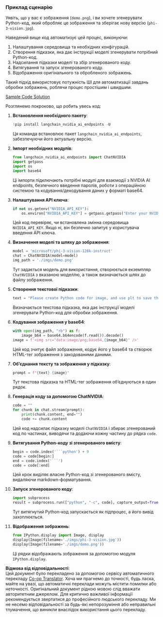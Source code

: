 <!--
CO_OP_TRANSLATOR_METADATA:
{
  "original_hash": "a8de701a2f1eb12b1f82432288d709cf",
  "translation_date": "2025-07-09T19:30:06+00:00",
  "source_file": "md/02.Application/04.Vision/Phi3/E2E_Nvidia_NIM_Vision.md",
  "language_code": "uk"
}
-->
### Приклад сценарію

Уявіть, що у вас є зображення (`demo.png`), і ви хочете згенерувати Python-код, який обробляє це зображення та зберігає нову версію (`phi-3-vision.jpg`).

Наведений вище код автоматизує цей процес, виконуючи:

1. Налаштування середовища та необхідних конфігурацій.
2. Створення підказки, яка дає інструкції моделі згенерувати потрібний Python-код.
3. Надсилання підказки моделі та збір згенерованого коду.
4. Витягування та запуск згенерованого коду.
5. Відображення оригінального та обробленого зображень.

Такий підхід використовує потужність ШІ для автоматизації завдань обробки зображень, роблячи процес простішим і швидшим.

[Sample Code Solution](../../../../../../code/06.E2E/E2E_Nvidia_NIM_Phi3_Vision.ipynb)

Розглянемо покроково, що робить увесь код:

1. **Встановлення необхідного пакету**:
    ```python
    !pip install langchain_nvidia_ai_endpoints -U
    ```
    Ця команда встановлює пакет `langchain_nvidia_ai_endpoints`, забезпечуючи його актуальну версію.

2. **Імпорт необхідних модулів**:
    ```python
    from langchain_nvidia_ai_endpoints import ChatNVIDIA
    import getpass
    import os
    import base64
    ```
    Ці імпорти підключають потрібні модулі для взаємодії з NVIDIA AI endpoints, безпечного введення паролів, роботи з операційною системою та кодування/декодування даних у форматі base64.

3. **Налаштування API ключа**:
    ```python
    if not os.getenv("NVIDIA_API_KEY"):
        os.environ["NVIDIA_API_KEY"] = getpass.getpass("Enter your NVIDIA API key: ")
    ```
    Цей код перевіряє, чи встановлена змінна середовища `NVIDIA_API_KEY`. Якщо ні, він безпечно запитує у користувача введення API ключа.

4. **Визначення моделі та шляху до зображення**:
    ```python
    model = 'microsoft/phi-3-vision-128k-instruct'
    chat = ChatNVIDIA(model=model)
    img_path = './imgs/demo.png'
    ```
    Тут задається модель для використання, створюється екземпляр `ChatNVIDIA` з вказаною моделлю, а також визначається шлях до файлу зображення.

5. **Створення текстової підказки**:
    ```python
    text = "Please create Python code for image, and use plt to save the new picture under imgs/ and name it phi-3-vision.jpg."
    ```
    Визначається текстова підказка, яка дає інструкції моделі згенерувати Python-код для обробки зображення.

6. **Кодування зображення у base64**:
    ```python
    with open(img_path, "rb") as f:
        image_b64 = base64.b64encode(f.read()).decode()
    image = f'<img src="data:image/png;base64,{image_b64}" />'
    ```
    Цей код зчитує файл зображення, кодує його у base64 та створює HTML-тег зображення з закодованими даними.

7. **Об’єднання тексту та зображення у підказку**:
    ```python
    prompt = f"{text} {image}"
    ```
    Тут текстова підказка та HTML-тег зображення об’єднуються в один рядок.

8. **Генерація коду за допомогою ChatNVIDIA**:
    ```python
    code = ""
    for chunk in chat.stream(prompt):
        print(chunk.content, end="")
        code += chunk.content
    ```
    Цей код надсилає підказку моделі `ChatNVIDIA` і збирає згенерований код по частинах, виводячи та додаючи кожну частину до рядка `code`.

9. **Витягування Python-коду зі згенерованого вмісту**:
    ```python
    begin = code.index('```python') + 9
    code = code[begin:]
    end = code.index('```')
    code = code[:end]
    ```
    Цей крок виділяє власне Python-код зі згенерованого вмісту, видаляючи markdown-форматування.

10. **Запуск згенерованого коду**:
    ```python
    import subprocess
    result = subprocess.run(["python", "-c", code], capture_output=True)
    ```
    Тут витягнутий Python-код запускається як підпроцес, а його вивід захоплюється.

11. **Відображення зображень**:
    ```python
    from IPython.display import Image, display
    display(Image(filename='./imgs/phi-3-vision.jpg'))
    display(Image(filename='./imgs/demo.png'))
    ```
    Ці рядки відображають зображення за допомогою модуля `IPython.display`.

**Відмова від відповідальності**:  
Цей документ було перекладено за допомогою сервісу автоматичного перекладу [Co-op Translator](https://github.com/Azure/co-op-translator). Хоча ми прагнемо до точності, будь ласка, майте на увазі, що автоматичні переклади можуть містити помилки або неточності. Оригінальний документ рідною мовою слід вважати авторитетним джерелом. Для критично важливої інформації рекомендується звертатися до професійного людського перекладу. Ми не несемо відповідальності за будь-які непорозуміння або неправильні тлумачення, що виникли внаслідок використання цього перекладу.